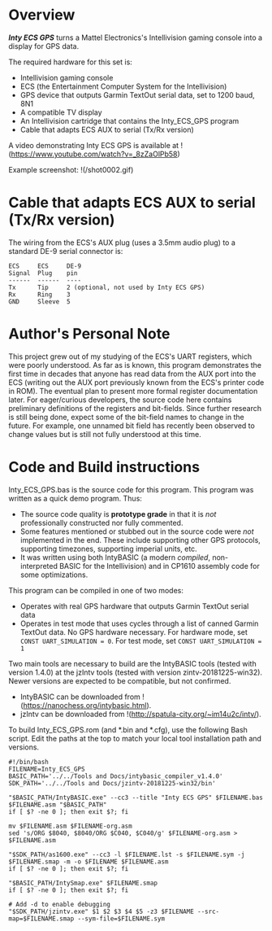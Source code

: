 # Overview
**_Inty ECS GPS_** turns a Mattel Electronics's Intellivision gaming console into a display for GPS data.

The required hardware for this set is:
- Intellivision gaming console
- ECS (the Entertainment Computer System for the Intellivision)
- GPS device that outputs Garmin TextOut serial data, set to 1200 baud, 8N1
- A compatible TV display
- An Intellivision cartridge that contains the Inty_ECS_GPS program
- Cable that adapts ECS AUX to serial (Tx/Rx version)

A video demonstrating Inty ECS GPS is available at !(https://www.youtube.com/watch?v=_8zZaOlPb58)

Example screenshot:
!(/shot0002.gif)

# Cable that adapts ECS AUX to serial (Tx/Rx version)
The wiring from the ECS's AUX plug (uses a 3.5mm audio plug) to a standard DE-9 serial connector is:
```
ECS     ECS     DE-9
Signal  Plug    pin
------  ------  ----
Tx      Tip     2 (optional, not used by Inty ECS GPS)
Rx      Ring    3
GND     Sleeve  5
```

# Author's Personal Note
This project grew out of my studying of the ECS's UART registers, which were poorly understood.  As far as is known, this program demonstrates the first time in decades that anyone has read data from the AUX port into the ECS (writing out the AUX port previously known from the ECS's printer code in ROM).  The eventual plan to present more formal register documentation later.  For eager/curious developers, the source code here contains preliminary definitions of the registers and bit-fields.  Since further research is still being done, expect some of the bit-field names to change in the future.  For example, one unnamed bit field has recently been observed to change values but is still not fully understood at this time.

# Code and Build instructions
Inty_ECS_GPS.bas is the source code for this program.  This program was written as a quick demo program.  Thus:
- The source code quality is **prototype grade** in that it is _not_ professionally constructed nor fully commented.
- Some features mentioned or stubbed out in the source code were _not_ implemented in the end.  These include supporting other GPS protocols, supporting timezones, supporting imperial units, etc.
- It was written using both IntyBASIC (a modern _compiled_, non-interpreted BASIC for the Intellivision) and in CP1610 assembly code for some optimizations.

This program can be compiled in one of two modes:
- Operates with real GPS hardware that outputs Garmin TextOut serial data
- Operates in test mode that uses cycles through a list of canned Garmin TextOut data.  No GPS hardware necessary.
For hardware mode, set `CONST UART_SIMULATION = 0`.  For test mode, set `CONST UART_SIMULATION = 1`

Two main tools are necessary to build are the IntyBASIC tools (tested with version 1.4.0) at the jzIntv tools (tested with version zintv-20181225-win32).  Newer versions are expected to be compatible, but not confirmed.
- IntyBASIC can be downloaded from !(https://nanochess.org/intybasic.html).
- jzIntv can be downloaded from !(http://spatula-city.org/~im14u2c/intv/).

To build Inty_ECS_GPS.rom (and \*.bin and \*.cfg), use the following Bash script.  Edit the paths at the top to match your local tool installation path and versions.
```
#!/bin/bash
FILENAME=Inty_ECS_GPS
BASIC_PATH='../../Tools and Docs/intybasic_compiler_v1.4.0'
SDK_PATH='../../Tools and Docs/jzintv-20181225-win32/bin'

"$BASIC_PATH/IntyBASIC.exe" --cc3 --title "Inty ECS GPS" $FILENAME.bas $FILENAME.asm "$BASIC_PATH"
if [ $? -ne 0 ]; then exit $?; fi

mv $FILENAME.asm $FILENAME-org.asm
sed 's/ORG $8040, $8040/ORG $C040, $C040/g' $FILENAME-org.asm > $FILENAME.asm

"$SDK_PATH/as1600.exe" --cc3 -l $FILENAME.lst -s $FILENAME.sym -j $FILENAME.smap -m -o $FILENAME $FILENAME.asm
if [ $? -ne 0 ]; then exit $?; fi

"$BASIC_PATH/IntySmap.exe" $FILENAME.smap 
if [ $? -ne 0 ]; then exit $?; fi

# Add -d to enable debugging
"$SDK_PATH/jzintv.exe" $1 $2 $3 $4 $5 -z3 $FILENAME --src-map=$FILENAME.smap --sym-file=$FILENAME.sym
```
